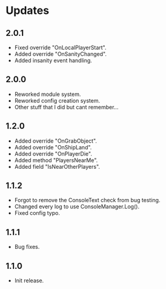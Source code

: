 # Updates

## 2.0.1
- Fixed override "OnLocalPlayerStart".
- Added override "OnSanityChanged".
- Added insanity event handling.

## 2.0.0
- Reworked module system.
- Reworked config creation system.
- Other stuff that I did but cant remember...

## 1.2.0
- Added override "OnGrabObject".
- Added override "OnShipLand".
- Added override "OnPlayerDie".
- Added method "PlayersNearMe".
- Added field "IsNearOtherPlayers".

## 1.1.2
- Forgot to remove the ConsoleText check from bug testing.
- Changed every log to use ConsoleManager.Log().
- Fixed config typo.

## 1.1.1
- Bug fixes.

## 1.1.0
- Init release.
